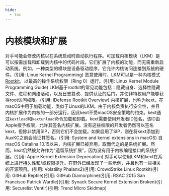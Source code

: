 ```yaml
---
hide:
  - toc
---
```


# 内核模块和扩展

对手可能会修改内核以在系统启动时自动执行程序。可加载内核模块（LKM）是可以按需加载和卸载到内核中的代码片段。它们扩展了内核的功能，而无需重新启动系统。例如，一种类型的模块是设备驱动程序，它允许内核访问连接到系统的硬件。(引用: Linux Kernel Programming)  恶意使用时，LKM可以是一种内核模式[Rootkit](https://attack.mitre.org/techniques/T1014)，以最高的操作系统权限（Ring 0）运行。(引用: Linux Kernel Module Programming Guide) LKM基于rootkit的常见功能包括：隐藏自身、选择性隐藏文件、进程和网络活动，以及日志篡改、提供认证的后门，并使非特权用户能够获得root访问权限。(引用: iDefense Rootkit Overview)  内核扩展，也称为kext，在macOS中用于加载功能，类似于Linux的LKM。由于内核负责执行安全性，并且内核扩展作为内核的一部分运行，因此kext不受macOS安全策略的约束。kext通过<code>kextload</code>和<code>kextunload</code>命令加载和卸载。kext需要使用开发者ID签名，该ID由Apple授予权限，允许其签名内核扩展。没有这些权限的开发者仍然可以签名kext，但除非禁用SIP，否则它们不会加载。如果启用了SIP，则在将kext添加到AuxKC之前会验证其签名。(引用: System and kernel extensions in macOS)  自macOS Catalina 10.15以来，内核扩展已被弃用，取而代之的是系统扩展。然而，kext仍然被允许作为“遗留系统扩展”，因为没有用于内核编程接口的系统扩展。(引用: Apple Kernel Extension Deprecation)  对手可以使用LKM和kext在系统上进行[持久性](https://attack.mitre.org/tactics/TA0003)和/或[权限提升](https://attack.mitre.org/tactics/TA0004)。在野外已经发现了一些示例，并且也有一些相关的开源项目。(引用: Volatility Phalanx2)(引用: CrowdStrike Linux Rootkit)(引用: GitHub Reptile)(引用: GitHub Diamorphine)(引用: RSAC 2015 San Francisco Patrick Wardle)(引用: Synack Secure Kernel Extension Broken)(引用: Securelist Ventir)(引用: Trend Micro Skidmap)
